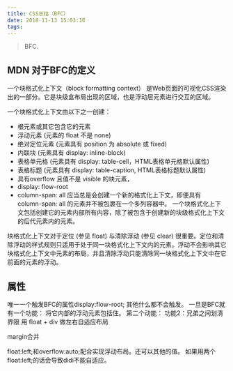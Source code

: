```yaml
---
title: CSS总结（BFC）
date: 2018-11-13 15:03:18
tags:
---
```

> BFC.

## MDN 对于BFC的定义
一个块格式化上下文（block formatting context） 是Web页面的可视化CSS渲染出的一部分。它是块级盒布局出现的区域，也是浮动层元素进行交互的区域。

一个块格式化上下文由以下之一创建：

+ 根元素或其它包含它的元素
+ 浮动元素 (元素的 float 不是 none)
+ 绝对定位元素 (元素具有 position 为 absolute 或 fixed)
+ 内联块 (元素具有 display: inline-block)
+ 表格单元格 (元素具有 display: table-cell，HTML表格单元格默认属性)
+ 表格标题 (元素具有 display: table-caption, HTML表格标题默认属性)
+ 具有overflow 且值不是 visible 的块元素，
+ display: flow-root
+ column-span: all 应当总是会创建一个新的格式化上下文，即便具有 column-span: all 的元素并不被包裹在一个多列容器中。
一个块格式化上下文包括创建它的元素内部所有内容，除了被包含于创建新的块级格式化上下文的后代元素内的元素。

块格式化上下文对于定位 (参见 float) 与清除浮动 (参见 clear) 很重要。定位和清除浮动的样式规则只适用于处于同一块格式化上下文内的元素。浮动不会影响其它块格式化上下文中元素的布局，并且清除浮动只能清除同一块格式化上下文中在它前面的元素的浮动。

## 属性
唯一一个触发BFC的属性display:flow-root;
其他什么都不会触发。
一旦是BFC就有一个功能：
将它内部的浮动元素包括住。
第二个动能：
功能2：兄弟之间划清界限
用 float + div 做左右自适应布局


margin合并

float:left;和overflow:auto;配合实现浮动布局。还可以其他的值。
如果用两个float:left;的话会导致didi不能自适应。